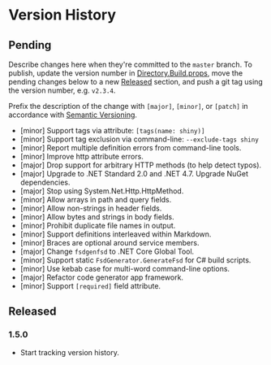 # Version History

## Pending

Describe changes here when they're committed to the `master` branch. To publish, update the version number in [Directory.Build.props](src/Directory.Build.props), move the pending changes below to a new [Released](#released) section, and push a git tag using the version number, e.g. `v2.3.4`.

Prefix the description of the change with `[major]`, `[minor]`, or `[patch]` in accordance with [Semantic Versioning](https://semver.org/).

* [minor] Support tags via attribute: `[tags(name: shiny)]`
* [minor] Support tag exclusion via command-line: `--exclude-tags shiny`
* [minor] Report multiple definition errors from command-line tools.
* [minor] Improve http attribute errors.
* [major] Drop support for arbitrary HTTP methods (to help detect typos).
* [major] Upgrade to .NET Standard 2.0 and .NET 4.7. Upgrade NuGet dependencies.
* [major] Stop using System.Net.Http.HttpMethod.
* [minor] Allow arrays in path and query fields.
* [minor] Allow non-strings in header fields.
* [minor] Allow bytes and strings in body fields.
* [minor] Prohibit duplicate file names in output.
* [minor] Support definitions interleaved within Markdown.
* [minor] Braces are optional around service members.
* [major] Change `fsdgenfsd` to .NET Core Global Tool.
* [minor] Support static `FsdGenerator.GenerateFsd` for C# build scripts.
* [minor] Use kebab case for multi-word command-line options.
* [major] Refactor code generator app framework.
* [minor] Support `[required]` field attribute.

## Released

### 1.5.0

* Start tracking version history.
